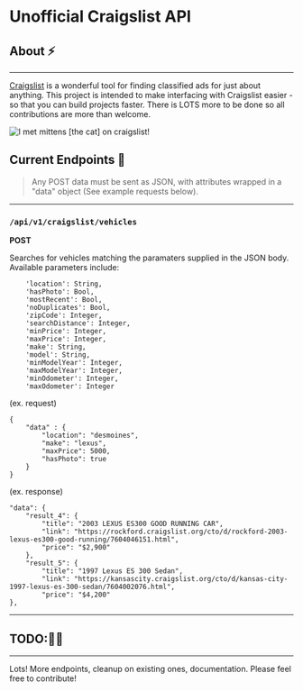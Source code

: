 # Unofficial Craigslist API

## About ⚡

---

[Craigslist](https://www.craigslist.org/about/sites) is a wonderful tool for finding classified ads for just about anything. This project is intended to make interfacing with Craigslist easier - so that you can build projects faster. There is LOTS more to be done so all contributions are more than welcome.

![I met mittens [the cat] on craigslist!](https://25.media.tumblr.com/1d3e40ff0553a1c4d53e08e62b6a88bf/tumblr_mn7c88xXDY1rc88bzo1_500.gif)

## Current Endpoints 🌱

> Any POST data must be sent as JSON, with attributes wrapped in a "data" object (See example requests below).

---

### `/api/v1/craigslist/vehicles`

**POST**

Searches for vehicles matching the paramaters supplied in the JSON body. Available parameters include:

```
    'location': String,
    'hasPhoto': Bool,
    'mostRecent': Bool,
    'noDuplicates': Bool,
    'zipCode': Integer,
    'searchDistance': Integer,
    'minPrice': Integer,
    'maxPrice': Integer,
    'make': String,
    'model': String,
    'minModelYear': Integer,
    'maxModelYear': Integer,
    'minOdometer': Integer,
    'maxOdometer': Integer
```

(ex. request)

```
{
    "data" : {
        "location": "desmoines",
        "make": "lexus",
        "maxPrice": 5000,
        "hasPhoto": true
    }
}
```
(ex. response) 
```
"data": {
    "result_4": {
        "title": "2003 LEXUS ES300 GOOD RUNNING CAR",
        "link": "https://rockford.craigslist.org/cto/d/rockford-2003-lexus-es300-good-running/7604046151.html",
        "price": "$2,900"
    },
    "result_5": {
        "title": "1997 Lexus ES 300 Sedan",
        "link": "https://kansascity.craigslist.org/cto/d/kansas-city-1997-lexus-es-300-sedan/7604002076.html",
        "price": "$4,200"
},
```

---

## TODO:✍🏽

---

Lots! More endpoints, cleanup on existing ones, documentation. Please feel free to contribute!
